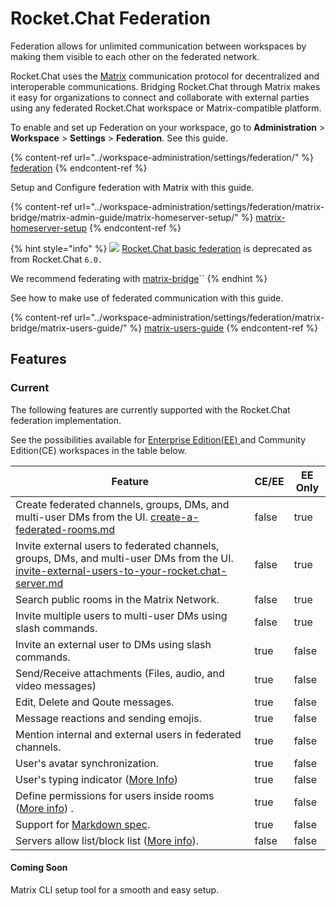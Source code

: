 # Rocket.Chat Federation

Federation allows for unlimited communication between workspaces by making them visible to each other on the federated network.

Rocket.Chat uses the [Matrix](https://matrix.org/) communication protocol for decentralized and interoperable communications. Bridging Rocket.Chat through Matrix makes it easy for organizations to connect and collaborate with external parties using any federated Rocket.Chat workspace or Matrix-compatible platform.

To enable and set up Federation on your workspace, go to **Administration** > **Workspace** > **Settings** > **Federation**. See this guide.

{% content-ref url="../workspace-administration/settings/federation/" %}
[federation](../workspace-administration/settings/federation/)
{% endcontent-ref %}

Setup and Configure federation with Matrix with this guide.

{% content-ref url="../workspace-administration/settings/federation/matrix-bridge/matrix-admin-guide/matrix-homeserver-setup/" %}
[matrix-homeserver-setup](../workspace-administration/settings/federation/matrix-bridge/matrix-admin-guide/matrix-homeserver-setup/)
{% endcontent-ref %}

{% hint style="info" %}
![](<../../.gitbook/assets/Deprecated (1).png>) [Rocket.Chat basic federation](../workspace-administration/settings/federation/rocket.chat-federation) is deprecated as from Rocket.Chat `6.0.`

We recommend federating with [matrix-bridge](../workspace-administration/settings/federation/matrix-bridge/ "mention")\`\`
{% endhint %}

See how to make use of federated communication with this guide.

{% content-ref url="../workspace-administration/settings/federation/matrix-bridge/matrix-users-guide/" %}
[matrix-users-guide](../workspace-administration/settings/federation/matrix-bridge/matrix-users-guide/)
{% endcontent-ref %}

## Features

### Current

The following features are currently supported with the Rocket.Chat federation implementation.

See the possibilities available for [Enterprise Edition(EE) ](../../setup-and-configure/enterprise-edition-trial/)and Community Edition(CE) workspaces in the table below.

<table><thead><tr><th>Feature</th><th data-type="checkbox">CE/EE</th><th data-type="checkbox">EE Only</th></tr></thead><tbody><tr><td>Create federated channels, groups, DMs, and multi-user DMs from the UI. <a data-mention href="../workspace-administration/settings/federation/matrix-bridge/matrix-users-guide/create-a-federated-rooms.md">create-a-federated-rooms.md</a></td><td>false</td><td>true</td></tr><tr><td>Invite external users to federated channels, groups, DMs, and multi-user DMs from the UI. <a data-mention href="../workspace-administration/settings/federation/matrix-bridge/matrix-users-guide/invite-external-users-to-your-rocket.chat-server.md">invite-external-users-to-your-rocket.chat-server.md</a></td><td>false</td><td>true</td></tr><tr><td>Search public rooms in the Matrix Network.</td><td>false</td><td>true</td></tr><tr><td>Invite multiple users to multi-user DMs using slash commands.</td><td>false</td><td>true</td></tr><tr><td>Invite an external user to DMs using slash commands.</td><td>true</td><td>false</td></tr><tr><td>Send/Receive attachments (Files, audio, and video messages)</td><td>true</td><td>false</td></tr><tr><td>Edit, Delete and Qoute messages.</td><td>true</td><td>false</td></tr><tr><td>Message reactions and sending emojis.</td><td>true</td><td>false</td></tr><tr><td>Mention internal and external users in federated channels.</td><td>true</td><td>false</td></tr><tr><td>User's avatar synchronization.</td><td>true</td><td>false</td></tr><tr><td>User's typing indicator (<a href="../workspace-administration/settings/federation/matrix-bridge/matrix-admin-guide/matrix-homeserver-setup/#important-warning-about-the-installation">More Info</a>)</td><td>true</td><td>false</td></tr><tr><td>Define permissions for users inside rooms (<a href="../workspace-administration/settings/federation/matrix-bridge/matrix-users-guide/assign-roles-for-users-in-federated-rooms.md">More info</a>) .</td><td>true</td><td>false</td></tr><tr><td>Support for <a href="https://spec.commonmark.org/0.30/">Markdown spec</a>.</td><td>true</td><td>false</td></tr><tr><td>Servers allow list/block list (<a href="../workspace-administration/settings/federation/matrix-bridge/matrix-admin-guide/matrix-homeserver-setup/matrix-allow-block-list.md">More info</a>).</td><td>false</td><td>false</td></tr></tbody></table>

#### Coming Soon

Matrix CLI setup tool for a smooth and easy setup.
